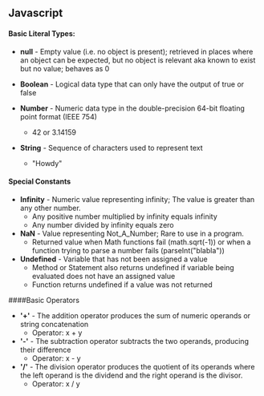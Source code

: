 ## Javascript

#### Basic Literal Types:
* **null** - Empty value (i.e. no object is present); retrieved in places where an object can be expected, but no object is relevant aka known to exist but no value; behaves as 0
* **Boolean** - Logical data type that can only have the output of true or false

* **Number** - Numeric data type in the double-precision 64-bit floating point format (IEEE 754)
  * 42 or 3.14159 
* **String** - Sequence of characters used to represent text
  *   "Howdy"

#### Special Constants
* **Infinity** - Numeric value representing infinity; The value is greater than any other number.
  *   Any positive number multiplied by infinity equals infinity
  *   Any number divided by infinity equals zero
* **NaN** - Value representing Not_A_Number; Rare to use in a program. 
  *   Returned value when Math functions fail (math.sqrt(-1)) or when a function trying to parse a number fails (parseInt("blabla"))
* **Undefined** - Variable that has not been assigned a value
  *   Method or Statement also returns undefined if variable being evaluated does not have an assigned value
  *   Function returns undefined if a value was not returned

####Basic Operators
* **'+'** - The addition operator produces the sum of numeric operands or string concatenation
  *   Operator: x + y
* **'-'** - The subtraction operator subtracts the two operands, producing their difference
  *   Operator: x - y
* **'/'** - The division operator produces the quotient of its operands where the left operand is the dividend and the right operand is the divisor.
  *   Operator: x / y 
